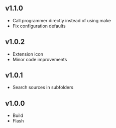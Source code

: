 ## v1.1.0

- Call programmer directly instead of using make
- Fix configuration defaults

## v1.0.2

- Extension icon
- Minor code improvements

## v1.0.1

- Search sources in subfolders

## v1.0.0

- Build
- Flash
